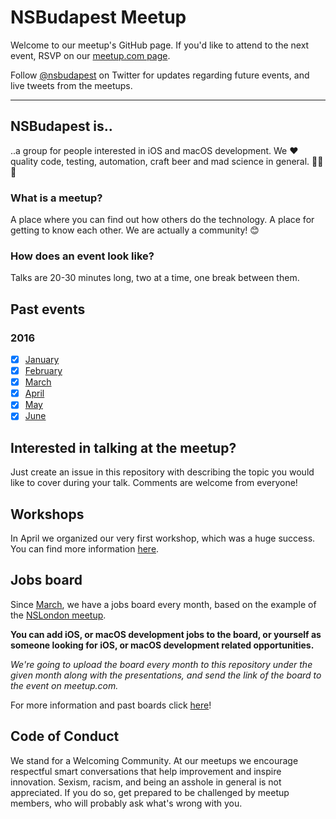 # NSBudapest Meetup

Welcome to our meetup's GitHub page. If you'd like to attend to the next event, RSVP on our [meetup.com page](http://www.meetup.com/NSBudapest/).

Follow [@nsbudapest](https://twitter.com/nsbudapest) on Twitter for updates regarding future events, and live tweets from the meetups.

----------

## NSBudapest is..

..a group for people interested in iOS and macOS development. We :heart: quality code, testing, automation, craft beer and mad science in general. :rocket::rocket::rocket:

### What is a meetup?

A place where you can find out how others do the technology. A place for getting to know each other. We are actually a community! :blush:

### How does an event look like?

Talks are 20-30 minutes long, two at a time, one break between them.

## Past events

### 2016

- [x] [January](https://github.com/NSBudapest/NSBudapestMeetup/blob/master/presentations/January/January.md) 
- [x] [February](https://github.com/NSBudapest/NSBudapestMeetup/blob/master/presentations/February/February.md)
- [x] [March](https://github.com/NSBudapest/NSBudapestMeetup/blob/master/presentations/March/March.md)
- [x] [April](https://github.com/NSBudapest/NSBudapestMeetup/blob/master/presentations/April/April.md)
- [x] [May](https://github.com/NSBudapest/NSBudapestMeetup/blob/master/presentations/May/May.md)
- [x] [June](https://github.com/NSBudapest/NSBudapestMeetup/blob/master/presentations/June/June.md)

## Interested in talking at the meetup?

Just create an issue in this repository with describing the topic you would like to cover during your talk. Comments are welcome from everyone!

## Workshops

In April we organized our very first workshop, which was a huge success. You can find more information [here](https://github.com/NSBudapest/NSBudapestMeetup/blob/master/workshops/UITesting/UITesting.md).

## Jobs board

Since [March](https://github.com/NSBudapest/NSBudapestMeetup/blob/master/Jobs/2016/March.md), we have a jobs board every month, based on the example of the [NSLondon meetup](http://www.meetup.com/NSLondon/).

**You can add iOS, or macOS development jobs to the board, or yourself as someone looking for iOS, or macOS development related opportunities.**

*We're going to upload the board every month to this repository under the given month along with the presentations, and send the link of the board to the event on meetup.com.*

For more information and past boards click [here](https://github.com/NSBudapest/NSBudapestMeetup/blob/master/Jobs/Jobs.md)!

## Code of Conduct

We stand for a Welcoming Community. At our meetups we encourage respectful smart conversations that help improvement and inspire innovation. Sexism, racism, and being an asshole in general is not appreciated. If you do so, get prepared to be challenged by meetup members, who will probably ask what's wrong with you.